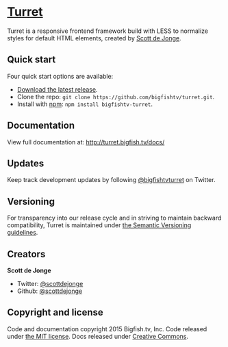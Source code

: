 # [Turret](http://turret.bigfish.tv)

Turret is a responsive frontend framework build with LESS to normalize styles for default HTML elements, created by [Scott de Jonge](https://twitter.com/scottdejonge).


## Quick start

Four quick start options are available:

- [Download the latest release](https://github.com/bigfishtv/turret/).
- Clone the repo: `git clone https://github.com/bigfishtv/turret.git`.
- Install with [npm](https://www.npmjs.org): `npm install bigfishtv-turret`.


## Documentation

View full documentation at: <http://turret.bigfish.tv/docs/>


## Updates

Keep track development updates by following [@bigfishtvturret](https://twitter.com/bigfishtvturret) on Twitter.


## Versioning

For transparency into our release cycle and in striving to maintain backward compatibility, Turret is maintained under [the Semantic Versioning guidelines](http://semver.org/).


## Creators

**Scott de Jonge**

- Twitter: [@scottdejonge](https://twitter.com/scottdejonge)
- Github: [@scottdejonge](https://github.com/scottdejonge)


## Copyright and license

Code and documentation copyright 2015 Bigfish.tv, Inc. Code released under [the MIT license](https://github.com/bigfishtv/turret/LICENSE). Docs released under [Creative Commons](https://github.com/bigfishtv/turret/LICENSE).